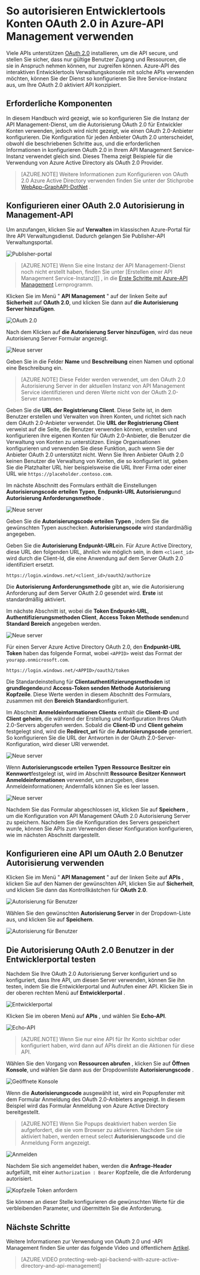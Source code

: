 <properties 
    pageTitle="So autorisieren Entwicklertools Konten OAuth 2.0 in Azure-API Management verwenden" 
    description="Erfahren Sie, wie für Benutzerberechtigungen OAuth 2.0 in Management-API verwenden." 
    services="api-management" 
    documentationCenter="" 
    authors="steved0x" 
    manager="erikre" 
    editor=""/>

<tags 
    ms.service="api-management" 
    ms.workload="mobile" 
    ms.tgt_pltfrm="na" 
    ms.devlang="na" 
    ms.topic="article" 
    ms.date="10/25/2016" 
    ms.author="sdanie"/>

# <a name="how-to-authorize-developer-accounts-using-oauth-20-in-azure-api-management"></a>So autorisieren Entwicklertools Konten OAuth 2.0 in Azure-API Management verwenden

Viele APIs unterstützen [OAuth 2.0](http://oauth.net/2/) installieren, um die API secure, und stellen Sie sicher, dass nur gültige Benutzer Zugang und Ressourcen, die sie in Anspruch nehmen können, nur zugreifen können. Azure-API des interaktiven Entwicklertools Verwaltungskonsole mit solche APIs verwenden möchten, können Sie der Dienst so konfigurieren Sie Ihre Service-Instanz aus, um Ihre OAuth 2.0 aktiviert API konzipiert.

## <a name="prerequisites"> </a>Erforderliche Komponenten

In diesem Handbuch wird gezeigt, wie so konfigurieren Sie die Instanz der API Management-Dienst, um die Autorisierung OAuth 2.0 für Entwickler Konten verwenden, jedoch wird nicht gezeigt, wie einen OAuth 2.0-Anbieter konfigurieren. Die Konfiguration für jeden Anbieter OAuth 2.0 unterscheidet, obwohl die beschriebenen Schritte aus, und die erforderlichen Informationen in konfigurieren OAuth 2.0 in Ihrem API Management Service-Instanz verwendet gleich sind. Dieses Thema zeigt Beispiele für die Verwendung von Azure Active Directory als OAuth 2.0 Provider.

>[AZURE.NOTE] Weitere Informationen zum Konfigurieren von OAuth 2.0 Azure Active Directory verwenden finden Sie unter der Stichprobe [WebApp-GraphAPI-DotNet][] .

## <a name="step1"> </a>Konfigurieren einer OAuth 2.0 Autorisierung in Management-API

Um anzufangen, klicken Sie auf **Verwalten** im klassischen Azure-Portal für Ihre API Verwaltungsdienst. Dadurch gelangen Sie Publisher-API Verwaltungsportal.

![Publisher-portal][api-management-management-console]

>[AZURE.NOTE] Wenn Sie eine Instanz der API Management-Dienst noch nicht erstellt haben, finden Sie unter [Erstellen einer API Management Service-Instanz][] , in die [Erste Schritte mit Azure-API Management][] Lernprogramm.

Klicken Sie im Menü " **API Management** " auf der linken Seite auf **Sicherheit** auf **OAuth 2.0**, und klicken Sie dann auf **die Autorisierung Server hinzufügen**.

![OAuth 2.0][api-management-oauth2]

Nach dem Klicken auf **die Autorisierung Server hinzufügen**, wird das neue Autorisierung Server Formular angezeigt.

![Neue server][api-management-oauth2-server-1]

Geben Sie in die Felder **Name** und **Beschreibung** einen Namen und optional eine Beschreibung ein. 

>[AZURE.NOTE] Diese Felder werden verwendet, um den OAuth 2.0 Autorisierung Server in der aktuellen Instanz von API Management Service identifizieren und deren Werte nicht von der OAuth 2.0-Server stammen.

Geben Sie die **URL der Registrierung Client**. Diese Seite ist, in dem Benutzer erstellen und Verwalten von ihren Konten, und richtet sich nach dem OAuth 2.0-Anbieter verwendet. Die **URL der Registrierung Client** verweist auf die Seite, die Benutzer verwenden können, erstellen und konfigurieren ihre eigenen Konten für OAuth 2.0-Anbieter, die Benutzer die Verwaltung von Konten zu unterstützen. Einige Organisationen konfigurieren und verwenden Sie diese Funktion, auch wenn Sie der Anbieter OAuth 2.0 unterstützt nicht. Wenn Sie Ihren Anbieter OAuth 2.0 keinen Benutzer die Verwaltung von Konten, die so konfiguriert ist, geben Sie die Platzhalter URL hier beispielsweise die URL Ihrer Firma oder einer URL wie `https://placeholder.contoso.com`.

Im nächste Abschnitt des Formulars enthält die Einstellungen **Autorisierungscode erteilen Typen**, **Endpunkt-URL Autorisierung**und **Autorisierung Anforderungsmethode** .

![Neue server][api-management-oauth2-server-2]

Geben Sie die **Autorisierungscode erteilen Typen** , indem Sie die gewünschten Typen auschecken. **Autorisierungscode** wird standardmäßig angegeben.

Geben Sie die **Autorisierung Endpunkt-URL**ein. Für Azure Active Directory, diese URL den folgenden URL, ähnlich wie möglich sein, in dem `<client_id>` wird durch die Client-Id, die eine Anwendung auf dem Server OAuth 2.0 identifiziert ersetzt.

    https://login.windows.net/<client_id>/oauth2/authorize

Die **Autorisierung Anforderungsmethode** gibt an, wie die Autorisierung Anforderung auf dem Server OAuth 2.0 gesendet wird. **Erste** ist standardmäßig aktiviert.

Im nächste Abschnitt ist, wobei die **Token Endpunkt-URL**, **Authentifizierungsmethoden Client**, **Access Token Methode senden**und **Standard Bereich** angegeben werden.

![Neue server][api-management-oauth2-server-3]

Für einen Server Azure Active Directory OAuth 2.0, den **Endpunkt-URL Token** haben das folgende Format, wobei `<APPID>` weist das Format der `yourapp.onmicrosoft.com`.

    https://login.windows.net/<APPID>/oauth2/token

Die Standardeinstellung für **Clientauthentifizierungsmethoden** ist **grundlegende**und **Access-Token senden Methode** **Autorisierung Kopfzeile**. Diese Werte werden in diesem Abschnitt des Formulars, zusammen mit den **Bereich Standard**konfiguriert.

Im Abschnitt **Anmeldeinformationen Clients** enthält die **Client-ID** und **Client geheim**, die während der Erstellung und Konfiguration Ihres OAuth 2.0-Servers abgerufen werden. Sobald die **Client-ID** und **Client geheim** festgelegt sind, wird die **Redirect_uri** für die **Autorisierungscode** generiert. So konfigurieren Sie die URL der Antworten in der OAuth 2.0-Server-Konfiguration, wird dieser URI verwendet.

![Neue server][api-management-oauth2-server-4]

Wenn **Autorisierungscode erteilen Typen** **Ressource Besitzer ein Kennwort**festgelegt ist, wird im Abschnitt **Ressource Besitzer Kennwort Anmeldeinformationen** verwendet, um anzugeben, diese Anmeldeinformationen; Andernfalls können Sie es leer lassen.

![Neue server][api-management-oauth2-server-5]

Nachdem Sie das Formular abgeschlossen ist, klicken Sie auf **Speichern** , um die Konfiguration von API Management OAuth 2.0 Autorisierung Server zu speichern. Nachdem Sie die Konfiguration des Servers gespeichert wurde, können Sie APIs zum Verwenden dieser Konfiguration konfigurieren, wie im nächsten Abschnitt dargestellt.

## <a name="step2"> </a>Konfigurieren eine API um OAuth 2.0 Benutzer Autorisierung verwenden

Klicken Sie im Menü " **API Management** " auf der linken Seite auf **APIs** , klicken Sie auf den Namen der gewünschten API, klicken Sie auf **Sicherheit**, und klicken Sie dann das Kontrollkästchen für **OAuth 2.0**.

![Autorisierung für Benutzer][api-management-user-authorization]

Wählen Sie den gewünschten **Autorisierung Server** in der Dropdown-Liste aus, und klicken Sie auf **Speichern**.

![Autorisierung für Benutzer][api-management-user-authorization-save]

## <a name="step3"> </a>Die Autorisierung OAuth 2.0 Benutzer in der Entwicklerportal testen

Nachdem Sie Ihre OAuth 2.0 Autorisierung Server konfiguriert und so konfiguriert, dass Ihre API, um diesen Server verwenden, können Sie ihn testen, indem Sie die Entwicklerportal und Aufrufen einer API.  Klicken Sie in der oberen rechten Menü auf **Entwicklerportal** .

![Entwicklerportal][api-management-developer-portal-menu]

Klicken Sie im oberen Menü auf **APIs** , und wählen Sie **Echo-API**.

![Echo-API][api-management-apis-echo-api]

>[AZURE.NOTE] Wenn Sie nur eine API für Ihr Konto sichtbar oder konfiguriert haben, wird dann auf APIs direkt an die Aktionen für diese API.

Wählen Sie den Vorgang von **Ressourcen abrufen** , klicken Sie auf **Öffnen Konsole**, und wählen Sie dann aus der Dropdownliste **Autorisierungscode** .

![Geöffnete Konsole][api-management-open-console]

Wenn die **Autorisierungscode** ausgewählt ist, wird ein Popupfenster mit dem Formular Anmeldung des OAuth 2.0-Anbieters angezeigt. In diesem Beispiel wird das Formular Anmeldung von Azure Active Directory bereitgestellt.

>[AZURE.NOTE] Wenn Sie Popups deaktiviert haben werden Sie aufgefordert, die sie vom Browser zu aktivieren. Nachdem Sie sie aktiviert haben, werden erneut select **Autorisierungscode** und die Anmeldung Form angezeigt.

![Anmelden][api-management-oauth2-signin]

Nachdem Sie sich angemeldet haben, werden die **Anfrage-Header** aufgefüllt, mit einer `Authorization : Bearer` Kopfzeile, die die Anforderung autorisiert.

![Kopfzeile Token anfordern][api-management-request-header-token]

Sie können an dieser Stelle konfigurieren die gewünschten Werte für die verbleibenden Parameter, und übermitteln Sie die Anforderung. 

## <a name="next-steps"></a>Nächste Schritte

Weitere Informationen zur Verwendung von OAuth 2.0 und -API Management finden Sie unter das folgende Video und öffentlichem [Artikel](api-management-howto-protect-backend-with-aad.md).

> [AZURE.VIDEO protecting-web-api-backend-with-azure-active-directory-and-api-management]

[api-management-management-console]: ./media/api-management-howto-oauth2/api-management-management-console.png
[api-management-oauth2]: ./media/api-management-howto-oauth2/api-management-oauth2.png
[api-management-user-authorization]: ./media/api-management-howto-oauth2/api-management-user-authorization.png
[api-management-user-authorization-save]: ./media/api-management-howto-oauth2/api-management-user-authorization-save.png
[api-management-oauth2-signin]: ./media/api-management-howto-oauth2/api-management-oauth2-signin.png
[api-management-request-header-token]: ./media/api-management-howto-oauth2/api-management-request-header-token.png
[api-management-developer-portal-menu]: ./media/api-management-howto-oauth2/api-management-developer-portal-menu.png
[api-management-open-console]: ./media/api-management-howto-oauth2/api-management-open-console.png
[api-management-oauth2-server-1]: ./media/api-management-howto-oauth2/api-management-oauth2-server-1.png
[api-management-oauth2-server-2]: ./media/api-management-howto-oauth2/api-management-oauth2-server-2.png
[api-management-oauth2-server-3]: ./media/api-management-howto-oauth2/api-management-oauth2-server-3.png
[api-management-oauth2-server-4]: ./media/api-management-howto-oauth2/api-management-oauth2-server-4.png
[api-management-oauth2-server-5]: ./media/api-management-howto-oauth2/api-management-oauth2-server-5.png
[api-management-apis-echo-api]: ./media/api-management-howto-oauth2/api-management-apis-echo-api.png


[How to add operations to an API]: api-management-howto-add-operations.md
[How to add and publish a product]: api-management-howto-add-products.md
[Monitoring and analytics]: api-management-monitoring.md
[Add APIs to a product]: api-management-howto-add-products.md#add-apis
[Publish a product]: api-management-howto-add-products.md#publish-product
[Erste Schritte mit Azure-API Management]: api-management-get-started.md
[API Management policy reference]: api-management-policy-reference.md
[Caching policies]: api-management-policy-reference.md#caching-policies
[Erstellen Sie eine Instanz der API Management-Dienst]: api-management-get-started.md#create-service-instance

[http://oauth.net/2/]: http://oauth.net/2/
[WebApp-GraphAPI-DotNet]: https://github.com/AzureADSamples/WebApp-GraphAPI-DotNet

[Prerequisites]: #prerequisites
[Configure an OAuth 2.0 authorization server in API Management]: #step1
[Configure an API to use OAuth 2.0 user authorization]: #step2
[Test the OAuth 2.0 user authorization in the Developer Portal]: #step3
[Next steps]: #next-steps

